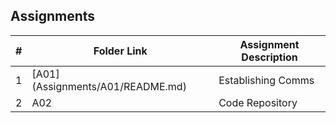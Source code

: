 ##  Assignments

|   #   | Folder Link | Assignment Description |
| :---: | ----------- | ---------------------- |
|   1   | [A01] (Assignments/A01/README.md) | Establishing Comms |
|   2   | A02 | Code Repository |
